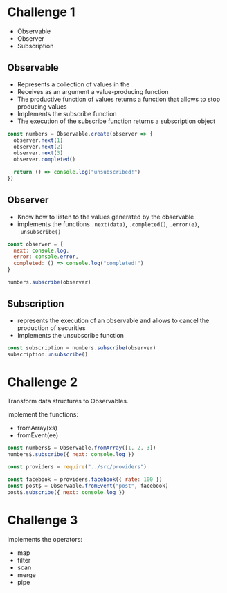 # Challenge 1

- Observable
- Observer
- Subscription

## Observable

- Represents a collection of values ​​in the
- Receives as an argument a value-producing function
- The productive function of values ​​returns a function that allows to stop producing values
- Implements the subscribe function
- The execution of the subscribe function returns a subscription object

```javascript
const numbers = Observable.create(observer => {
  observer.next(1)
  observer.next(2)
  observer.next(3)
  observer.completed()

  return () => console.log("unsubscribed!")
})
```

## Observer

- Know how to listen to the values ​​generated by the observable
- implements the functions `.next(data)`, `.completed()`, `.error(e)`, `_unsubscribe()`

```javascript
const observer = {
  next: console.log,
  error: console.error,
  completed: () => console.log("completed!")
}

numbers.subscribe(observer)
```

## Subscription

- represents the execution of an observable and allows to cancel the production of securities
- Implements the unsubscribe function

```javascript
const subscription = numbers.subscribe(observer)
subscription.unsubscribe()
```

# Challenge 2

Transform data structures to Observables.

implement the functions:

- fromArray(xs)
- fromEvent(ee)

```javascript
const numbers$ = Observable.fromArray([1, 2, 3])
numbers$.subscribe({ next: console.log })
```

```javascript
const providers = require("../src/providers")

const facebook = providers.facebook({ rate: 100 })
const post$ = Observable.fromEvent("post", facebook)
post$.subscribe({ next: console.log })
```

# Challenge 3

Implements the operators:

- map
- filter
- scan
- merge
- pipe
